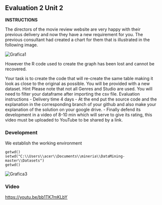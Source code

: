 ## Evaluation 2 Unit 2
**INSTRUCTIONS**

The directors of the movie review website are very happy with their previous delivery and now they have a new requirement for you.
The previous consultant had created a chart for them that is illustrated in the following image.

![Grafica1](https://raw.githubusercontent.com/manuelorozcotoro/Mineria_De_Datos/Unidad_2/Evaluaciones/Grafica1.PNG)


However the R code used to create the graph has been lost and cannot be recovered.

Your task is to create the code that will re-create the same table making it look as close to the original as possible.
You will be provided with a new dataset.
Hint Please note that not all Genres and Studio are used. You will need to filter your dataframe after importing the csv file.
Evaluation instructions - Delivery time 4 days - At the end put the source code and the explanation in the corresponding branch of your github and also make your explanation of the solution on your google drive. - Finally defend its development in a video of 8-10 min which will serve to give its rating, this video must be uploaded to YouTube to be shared by a link.


### Development

We establish the working environment

```
getwd()
setwd("C:\\Users\\acer\\Documents\\mineria\\DataMining-master\\Datasets")
getwd()
```

![Grafica3](https://raw.githubusercontent.com/manuelorozcotoro/Mineria_De_Datos/Unidad_2/Evaluaciones/graficaE3.PNG)

### Video
https://youtu.be/bb1TK7mKLbY